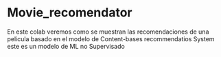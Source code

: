 # Movie_recomendator
En este colab veremos como se muestran las recomendaciones de una pelicula basado en el modelo de Content-bases recommendatios System este es un modelo de ML no Supervisado
